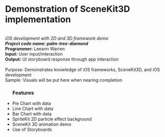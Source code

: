 # Demonstration of SceneKit3D implementation
<br><i>iOS development with 2D and 3D framework demo</i>
<br><b><i>Project code name: palm-tree-diamond</b></i>
<br><b>Programmer:</b> Leeann Warren
<br><b>Input:</b> User input/interaction
<br><b>Output:</b> UI storyboard response through app interaction</br>
<br></b>Purpose:</b> Demonstrates knowledge of iOS frameworks, SceneKit3D, and iOS development
<br>Sample: Visuals will be put here when nearing completion
<br>
<ul><h3 align="left">Features</h3>
<li>Pie Chart with data</li>
<li>Line Chart with data</li>
<li>Bar Chart with data</li>
<li>SpriteKit 2D particle effect background</li>
<li>SceneKit 3D animation demo</li>
<li>Use of Storyboards</li>
</ul>
